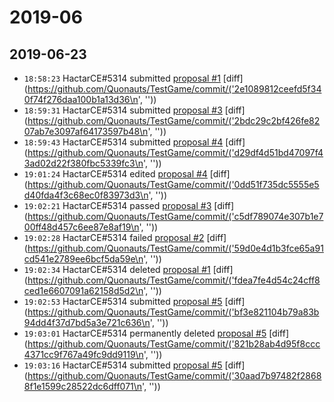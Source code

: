 # 2019-06

## 2019-06-23

* `18:58:23` HactarCE#5314 submitted [proposal #1](proposals.md#1) [diff](https://github.com/Quonauts/TestGame/commit/('2e1089812ceefd5f340f74f276daa100b1a13d36\n', ''))
* `18:59:31` HactarCE#5314 submitted [proposal #3](proposals.md#3) [diff](https://github.com/Quonauts/TestGame/commit/('2bdc29c2bf426fe8207ab7e3097af64173597b48\n', ''))
* `18:59:43` HactarCE#5314 submitted [proposal #4](proposals.md#4) [diff](https://github.com/Quonauts/TestGame/commit/('d29df4d51bd47097f43ad02d22f380fbc5339fc3\n', ''))
* `19:01:24` HactarCE#5314 edited [proposal #4](proposals.md#4) [diff](https://github.com/Quonauts/TestGame/commit/('0dd51f735dc5555e5d40fda4f3c68ec0f83973d3\n', ''))
* `19:02:21` HactarCE#5314 passed [proposal #3](proposals.md#3) [diff](https://github.com/Quonauts/TestGame/commit/('c5df789074e307b1e700ff48d457c6ee87e8af19\n', ''))
* `19:02:28` HactarCE#5314 failed [proposal #2](proposals.md#2) [diff](https://github.com/Quonauts/TestGame/commit/('59d0e4d1b3fce65a91cd541e2789ee6bcf5da59e\n', ''))
* `19:02:34` HactarCE#5314 deleted [proposal #1](proposals.md#1) [diff](https://github.com/Quonauts/TestGame/commit/('fdea7fe4d54c24cff8ced1e6607091a62158d5d2\n', ''))
* `19:02:53` HactarCE#5314 submitted [proposal #5](proposals.md#5) [diff](https://github.com/Quonauts/TestGame/commit/('bf3e821104b79a83b94dd4f37d7bd5a3e721c636\n', ''))
* `19:03:01` HactarCE#5314 permanently deleted [proposal #5](proposals.md#5) [diff](https://github.com/Quonauts/TestGame/commit/('821b28ab4d95f8ccc4371cc9f767a49fc9dd9119\n', ''))
* `19:03:16` HactarCE#5314 submitted [proposal #5](proposals.md#5) [diff](https://github.com/Quonauts/TestGame/commit/('30aad7b97482f28688f1e1599c28522dc6dff071\n', ''))
